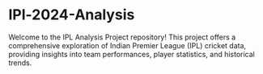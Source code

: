 # IPl-2024-Analysis
Welcome to the IPL Analysis Project repository! This project offers a comprehensive exploration of Indian Premier League (IPL) cricket data, providing insights into team performances, player statistics, and historical trends.
